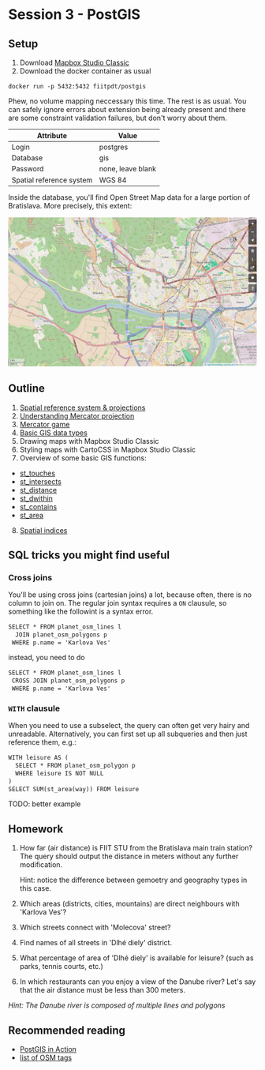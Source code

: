 # Session 3 - PostGIS

## Setup

1. Download [Mapbox Studio Classic](https://www.mapbox.com/mapbox-studio-classic)
2. Download the docker container as usual

````
docker run -p 5432:5432 fiitpdt/postgis
````

Phew, no volume mapping neccessary this time. The rest is as usual. You can
safely ignore errors about extension being already present and there are some
constraint validation failures, but don't worry about them.

| Attribute| Value                  |
|----------|------------------------|
| Login    | postgres               |
| Database | gis                    |
| Password | none, leave blank      |
| Spatial reference system | WGS 84 |

Inside the database, you'll find Open Street Map data for a large portion of
Bratislava. More precisely, this extent:

![Map envelope](map_large.png)

## Outline

1. [Spatial reference system & projections](http://help.arcgis.com/en/sdk/10.0/arcobjects_net/conceptualhelp/index.html#//0001000002mq000000)
2. [Understanding Mercator projection](http://www.wired.com/2013/07/projection-mercator/)
3. [Mercator game](https://gmaps-samples.googlecode.com/svn/trunk/poly/puzzledrag.html)
4. [Basic GIS data types](https://en.wikipedia.org/wiki/Well-known_text#Geometric_objects)
5. Drawing maps with Mapbox Studio Classic
6. Styling maps with CartoCSS in Mapbox Studio Classic
7. Overview of some basic GIS functions:
  - [st_touches](http://postgis.net/docs/ST_Touches.html)
  - [st_intersects](http://postgis.org/docs/ST_Intersects.html)
  - [st_distance](http://www.postgis.org/docs/ST_Distance.html)
  - [st_dwithin](http://postgis.net/docs/ST_DWithin.html)
  - [st_contains](http://postgis.net/docs/manual-1.4/ST_Contains.html)
  - [st_area](http://postgis.org/docs/ST_Area.html)
8. [Spatial indices](http://revenant.ca/www/postgis/workshop/indexing.html)

## SQL tricks you might find useful

### Cross joins

  You'll be using cross joins (cartesian joins) a lot, because often, there is
  no column to join on. The regular join syntax requires a `ON` clausule, so
  something like the followint is a syntax error.
  ````
  SELECT * FROM planet_osm_lines l
    JOIN planet_osm_polygons p 
   WHERE p.name = 'Karlova Ves'
  ````
  instead, you need to do
  ````
  SELECT * FROM planet_osm_lines l 
   CROSS JOIN planet_osm_polygons p
   WHERE p.name = 'Karlova Ves'
  ````

### `WITH` clausule

  When you need to use a subselect, the query can often get very hairy and
  unreadable. Alternatively, you can first set up all subqueries and then just
  reference them, e.g.:

  ````
  WITH leisure AS (
    SELECT * FROM planet_osm_polygon p
    WHERE leisure IS NOT NULL
  )
  SELECT SUM(st_area(way)) FROM leisure
  ````

  TODO: better example

## Homework

1. How far (air distance) is FIIT STU from the Bratislava main train station?
   The query should output the distance in meters without any further
   modification.

   Hint: notice the difference between gemoetry and geography types in this
   case.

2. Which areas (districts, cities, mountains) are direct neighbours with
   'Karlova Ves'?

3. Which streets connect with 'Molecova' street?

4. Find names of all streets in 'Dlhé diely' district.

5. What percentage of area of 'Dlhé diely' is available for leisure? (such as
   parks, tennis courts, etc.)

6. In which restaurants can you enjoy a view of the Danube river? Let's say
   that the air distance must be less than 300 meters.

  *Hint: The Danube river is composed of multiple lines and polygons*

## Recommended reading

- [PostGIS in Action](https://www.manning.com/books/postgis-in-action-second-edition)
- [list of OSM tags](http://wiki.openstreetmap.org/wiki/Category:En_tag_descriptions)
